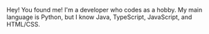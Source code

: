 Hey! You found me! I'm a developer who codes as a hobby. My main language is Python, but I know Java, TypeScript, JavaScript, and HTML/CSS.
